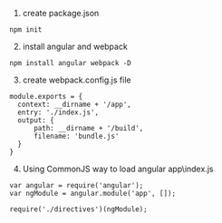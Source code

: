 1. create package.json

 ```
 npm init
 ```   
  
  
2. install angular and webpack

 ```
 npm install angular webpack -D
 ```
  
  
3. create webpack.config.js file

  ```
  module.exports = {
    context: __dirname + '/app',
    entry: './index.js',
    output: {
        path: __dirname + '/build',
        filename: 'bundle.js'
    }
  }
  ```
  
  
4. Using CommonJS way to load angular
  app\index.js
  
  ```
  var angular = require('angular');
  var ngModule = angular.module('app', []);

  require('./directives')(ngModule);
  ```


